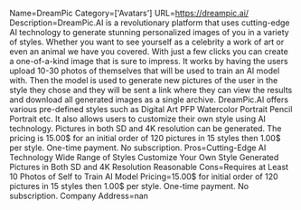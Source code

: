 Name=DreamPic
Category=['Avatars']
URL=https://dreampic.ai/
Description=DreamPic.AI is a revolutionary platform that uses cutting-edge AI technology to generate stunning personalized images of you in a variety of styles. Whether you want to see yourself as a celebrity a work of art or even an animal we have you covered. With just a few clicks you can create a one-of-a-kind image that is sure to impress. It works by having the users upload 10-30 photos of themselves that will be used to train an AI model with. Then the model is used to generate new pictures of the user in the style they chose and they will be sent a link where they can view the results and download all generated images as a single archive. DreamPic.AI offers various pre-defined styles such as Digital Art PFP Watercolor Portrait Pencil Portrait etc. It also allows users to customize their own style using AI technology. Pictures in both SD and 4K resolution can be generated. The pricing is 15.00$ for an initial order of 120 pictures in 15 styles then 1.00$ per style. One-time payment. No subscription.
Pros=Cutting-Edge AI Technology Wide Range of Styles Customize Your Own Style Generated Pictures in Both SD and 4K Resolution Reasonable
Cons=Requires at Least 10 Photos of Self to Train AI Model
Pricing=15.00$ for initial order of 120 pictures in 15 styles then 1.00$ per style. One-time payment. No subscription.
Company Address=nan
